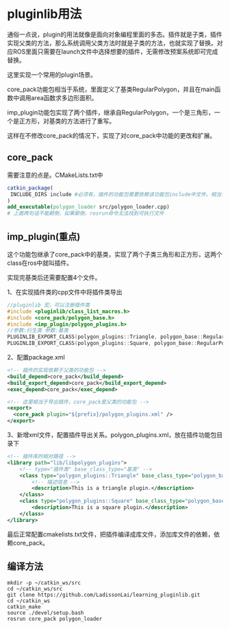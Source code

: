 # pluginlib用法

通俗一点说，plugin的用法就像是面向对象编程里面的多态。插件就是子类，插件实现父类的方法，那么系统调用父类方法时就是子类的方法，也就实现了替换。对应ROS里面只需要在launch文件中选择想要的插件，无需修改预案系统即可完成替换。

这里实现一个常用的plugin场景。

core_pack功能包相当于系统，里面定义了基类RegularPolygon，并且在main函数中调用area函数求多边形面积。

imp_plugin功能包实现了两个插件，继承自RegularPolygon，一个是三角形，一个是正方形，对基类的方法进行了重写。

这样在不修改core_pack的情况下，实现了对core_pack中功能的更改和扩展。

## core_pack

需要注意的点是。CMakeLists.txt中

```cmake
catkin_package(
 INCLUDE_DIRS include #必须有，插件的功能包需要依赖该功能包include中文件。相当于什么该功能包导出的include文件。
)
add_executable(polygon_loader src/polygon_loader.cpp)
# 上面两句话不能颠倒，如果颠倒，rosrun命令无法找到可执行文件
```

## imp_plugin(重点)

这个功能包继承了core_pack中的基类，实现了两个子类三角形和正方形，这两个class在ros中就叫插件。

实现完基类后还需要配置4个文件。

1、在实现插件类的cpp文件中将插件类导出

```c++
//pluginlib 宏，可以注册插件类
#include <pluginlib/class_list_macros.h>
#include <core_pack/polygon_base.h>
#include <imp_plugin/polygon_plugins.h>
//参数:衍生类 参数:基类
PLUGINLIB_EXPORT_CLASS(polygon_plugins::Triangle, polygon_base::RegularPolygon)
PLUGINLIB_EXPORT_CLASS(polygon_plugins::Square, polygon_base::RegularPolygon)
```

2、配置package.xml

```xml
<!-- 插件的实现依赖于父类的功能包 -->
<build_depend>core_pack</build_depend>
<build_export_depend>core_pack</build_export_depend>
<exec_depend>core_pack</exec_depend>

<!-- 这里相当于导出插件，core_pack是父类的功能包 -->
<export>
  <core_pack plugin="${prefix}/polygon_plugins.xml" />
</export>
```

3、新增xml文件，配置插件导出关系。polygon_plugins.xml，放在插件功能包目录下

```xml
<!-- 插件库的相对路径 -->
<library path="lib/libpolygon_plugins">
    <!-- type="插件类" base_class_type="基类" -->
    <class type="polygon_plugins::Triangle" base_class_type="polygon_base::RegularPolygon">
        <!-- 描述信息 -->
        <description>This is a triangle plugin.</description>
    </class>
    <class type="polygon_plugins::Square" base_class_type="polygon_base::RegularPolygon">
        <description>This is a square plugin.</description>
    </class>
</library>
```

最后正常配置cmakelists.txt文件，把插件编译成库文件，添加库文件的依赖，依赖core_pack。

## 编译方法

```shell
mkdir -p ~/catkin_ws/src
cd ~/catkin_ws/src
git clone https://github.com/LadissonLai/learning_pluginlib.git
cd ~/catkin_ws
catkin_make
source ./devel/setup.bash
rosrun core_pack polygon_loader
```

